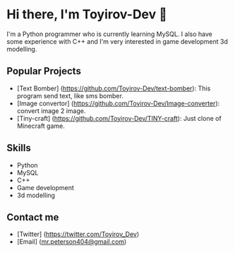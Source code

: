 # Hi there, I'm Toyirov-Dev 👋

I'm a Python programmer who is currently learning MySQL. I also have some experience with C++ and I'm very interested in game development 3d modelling.

## Popular Projects

- [Text Bomber] (https://github.com/Toyirov-Dev/text-bomber): This program send text, like sms bomber.
- [Image convertor] (https://github.com/Toyirov-Dev/Image-converter): convert image 2 image.
- [Tiny-craft] (https://github.com/Toyirov-Dev/TINY-craft): Just clone of Minecraft game.

## Skills

- Python 
- MySQL
- C++
- Game development
- 3d modelling

## Contact me

- [Twitter] (https://twitter.com/Toyirov_Dev)
- [Email] (mr.peterson404@gmail.com)
